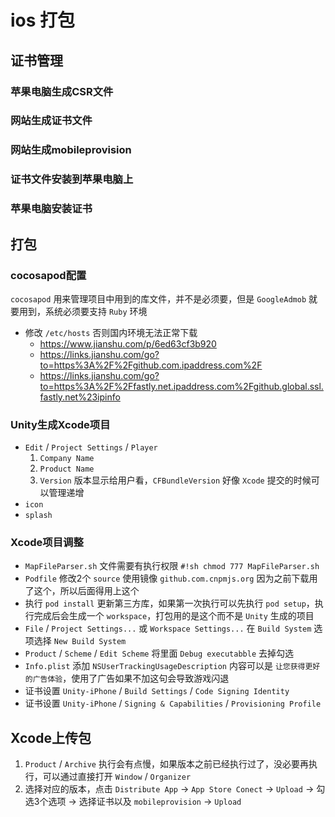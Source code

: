 # ios 打包


## 证书管理

### 苹果电脑生成CSR文件

### 网站生成证书文件

### 网站生成mobileprovision

### 证书文件安装到苹果电脑上

### 苹果电脑安装证书


##  打包

### cocosapod配置

`cocosapod` 用来管理项目中用到的库文件，并不是必须要，但是 `GoogleAdmob` 就要用到，系统必须要支持 `Ruby` 环境

- 修改 `/etc/hosts` 否则国内环境无法正常下载
  - <https://www.jianshu.com/p/6ed63cf3b920>
  - <https://links.jianshu.com/go?to=https%3A%2F%2Fgithub.com.ipaddress.com%2F>
  - <https://links.jianshu.com/go?to=https%3A%2F%2Ffastly.net.ipaddress.com%2Fgithub.global.ssl.fastly.net%23ipinfo>

### Unity生成Xcode项目

- `Edit` / `Project Settings` / `Player`
    1. `Company Name`
    2. `Product Name`
    3. `Version` 版本显示给用户看，`CFBundleVersion` 好像 `Xcode` 提交的时候可以管理递增
- `icon`
- `splash`

### Xcode项目调整

- `MapFileParser.sh` 文件需要有执行权限 `#!sh chmod 777 MapFileParser.sh`
- `Podfile` 修改2个 `source` 使用镜像 `github.com.cnpmjs.org` 因为之前下载用了这个，所以后面得用上这个
- 执行 `pod install` 更新第三方库，如果第一次执行可以先执行 `pod setup`，执行完成后会生成一个 `workspace`，打包用的是这个而不是 `Unity` 生成的项目
- `File` / `Project Settings...` 或 `Workspace Settings...` 在 `Build System` 选项选择 `New Build System`
- `Product` / `Scheme` / `Edit Scheme` 将里面 `Debug executabble` 去掉勾选
- `Info.plist` 添加 `NSUserTrackingUsageDescription` 内容可以是 `让您获得更好的广告体验`，使用了广告如果不加这句会导致游戏闪退
- 证书设置 `Unity-iPhone` / `Build Settings` / `Code Signing Identity`
- 证书设置 `Unity-iPhone` / `Signing & Capabilities` / `Provisioning Profile`


## Xcode上传包

1. `Product` / `Archive` 执行会有点慢，如果版本之前已经执行过了，没必要再执行，可以通过直接打开 `Window` / `Organizer`
2. 选择对应的版本，点击 `Distribute App` -> `App Store Conect` -> `Upload` -> 勾选3个选项 -> 选择证书以及 `mobileprovision` -> `Upload`
